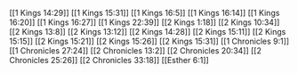 [[1 Kings 14:29]]
[[1 Kings 15:31]]
[[1 Kings 16:5]]
[[1 Kings 16:14]]
[[1 Kings 16:20]]
[[1 Kings 16:27]]
[[1 Kings 22:39]]
[[2 Kings 1:18]]
[[2 Kings 10:34]]
[[2 Kings 13:8]]
[[2 Kings 13:12]]
[[2 Kings 14:28]]
[[2 Kings 15:11]]
[[2 Kings 15:15]]
[[2 Kings 15:21]]
[[2 Kings 15:26]]
[[2 Kings 15:31]]
[[1 Chronicles 9:1]]
[[1 Chronicles 27:24]]
[[2 Chronicles 13:2]]
[[2 Chronicles 20:34]]
[[2 Chronicles 25:26]]
[[2 Chronicles 33:18]]
[[Esther 6:1]]
